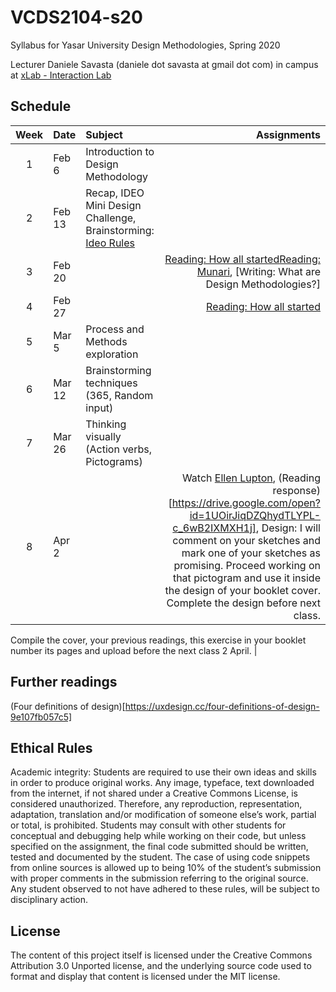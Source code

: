 # VCDS2104-s20
Syllabus for Yasar University Design Methodologies, Spring 2020

Lecturer
Daniele Savasta (daniele dot savasta at gmail dot com)
in campus at [xLab - Interaction Lab](http://xlab.yasar.edu.tr)

## Schedule

| Week | Date | Subject | Assignments |
|:---:|:-------------|:-------------| -----:|
| 1 | Feb 6 | Introduction to Design Methodology | |
| 2 | Feb 13 | Recap, IDEO Mini Design Challenge, Brainstorming: [Ideo Rules](https://www.ideou.com/pages/brainstorming) | |
| 3 | Feb 20 | | [Reading: How all started](https://drive.google.com/file/d/1XWeoN1-uXn2_-G8fI0Q-9el-aTiF_Q4Y/view)[Reading: Munari](https://drive.google.com/file/d/1XWeoN1-uXn2_-G8fI0Q-9el-aTiF_Q4Y/view), [Writing: What are Design Methodologies?] |
| 4 | Feb 27 | | [Reading: How all started](https://drive.google.com/file/d/1XWeoN1-uXn2_-G8fI0Q-9el-aTiF_Q4Y/view)|
| 5 | Mar 5 | Process and Methods exploration | |
| 6 | Mar 12 | Brainstorming techniques (365, Random input) | |
| 7 | Mar 26 | Thinking visually (Action verbs, Pictograms) | |
| 8 | Apr 2 | | Watch [Ellen Lupton](https://www.youtube.com/watch?v=3nffF8xHe6A), (Reading response)[https://drive.google.com/open?id=1UOirJiqDZQhydTLYPL-c_6wB2IXMXH1j], Design: I will comment on your sketches and mark one of your sketches as promising. Proceed working on that pictogram and use it inside the design of your booklet cover. Complete the design before next class.

Compile the cover, your previous readings, this exercise in your booklet number its pages and upload before the next class 2 April. |

## Further readings
(Four definitions of design)[https://uxdesign.cc/four-definitions-of-design-9e107fb057c5]

## Ethical Rules
Academic integrity: Students are required to use their own ideas and skills in order to produce original works. Any image, typeface, text downloaded from the internet, if not shared under a Creative Commons License, is considered unauthorized. Therefore, any reproduction, representation, adaptation, translation and/or modification of someone else’s work, partial or total, is prohibited. Students may consult with other students for conceptual and debugging help while working on their code, but unless specified on the assignment, the final code submitted should be written, tested and documented by the student. The case of using code snippets from online sources is allowed up to being 10% of the student’s submission with proper comments in the submission referring to the original source. Any student observed to not have adhered to these rules, will be subject to disciplinary action.

## License
The content of this project itself is licensed under the Creative Commons Attribution 3.0 Unported license, and the underlying source code used to format and display that content is licensed under the MIT license.

